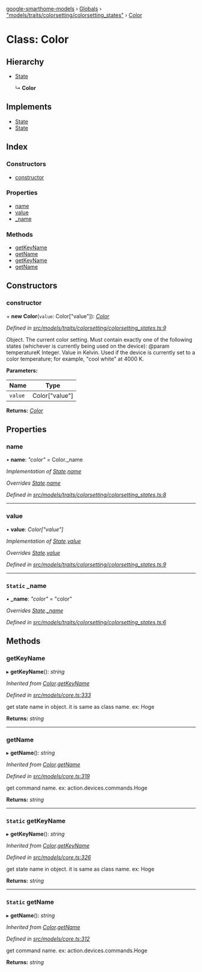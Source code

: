 [google-smarthome-models](../README.md) › [Globals](../globals.md) › ["models/traits/colorsetting/colorsetting_states"](../modules/_models_traits_colorsetting_colorsetting_states_.md) › [Color](_models_traits_colorsetting_colorsetting_states_.color.md)

# Class: Color

## Hierarchy

* [State](_models_core_.state.md)

  ↳ **Color**

## Implements

* [State](../interfaces/_models_interfaces_i_core_.state.md)
* [State](../interfaces/_models_interfaces_i_core_.state.md)

## Index

### Constructors

* [constructor](_models_traits_colorsetting_colorsetting_states_.color.md#constructor)

### Properties

* [name](_models_traits_colorsetting_colorsetting_states_.color.md#name)
* [value](_models_traits_colorsetting_colorsetting_states_.color.md#value)
* [_name](_models_traits_colorsetting_colorsetting_states_.color.md#static-_name)

### Methods

* [getKeyName](_models_traits_colorsetting_colorsetting_states_.color.md#getkeyname)
* [getName](_models_traits_colorsetting_colorsetting_states_.color.md#getname)
* [getKeyName](_models_traits_colorsetting_colorsetting_states_.color.md#static-getkeyname)
* [getName](_models_traits_colorsetting_colorsetting_states_.color.md#static-getname)

## Constructors

###  constructor

\+ **new Color**(`value`: Color["value"]): *[Color](_models_traits_colorsetting_colorsetting_states_.color.md)*

*Defined in [src/models/traits/colorsetting/colorsetting_states.ts:9](https://github.com/galactic1969/google-smarthome-models/blob/633871f/src/models/traits/colorsetting/colorsetting_states.ts#L9)*

Object. The current color setting. Must contain exactly one of the following states (whichever is currently being used on the device): @param temperatureK Integer. Value in Kelvin. Used if the device is currently set to a color temperature; for example, "cool white" at 4000 K.

**Parameters:**

Name | Type |
------ | ------ |
`value` | Color["value"] |

**Returns:** *[Color](_models_traits_colorsetting_colorsetting_states_.color.md)*

## Properties

###  name

• **name**: *"color"* = Color._name

*Implementation of [State](../interfaces/_models_interfaces_i_core_.state.md).[name](../interfaces/_models_interfaces_i_core_.state.md#name)*

*Overrides [State](_models_core_.state.md).[name](_models_core_.state.md#name)*

*Defined in [src/models/traits/colorsetting/colorsetting_states.ts:8](https://github.com/galactic1969/google-smarthome-models/blob/633871f/src/models/traits/colorsetting/colorsetting_states.ts#L8)*

___

###  value

• **value**: *Color["value"]*

*Implementation of [State](../interfaces/_models_interfaces_i_core_.state.md).[value](../interfaces/_models_interfaces_i_core_.state.md#value)*

*Overrides [State](_models_core_.state.md).[value](_models_core_.state.md#value)*

*Defined in [src/models/traits/colorsetting/colorsetting_states.ts:9](https://github.com/galactic1969/google-smarthome-models/blob/633871f/src/models/traits/colorsetting/colorsetting_states.ts#L9)*

___

### `Static` _name

▪ **_name**: *"color"* = "color"

*Overrides [State](_models_core_.state.md).[_name](_models_core_.state.md#static-_name)*

*Defined in [src/models/traits/colorsetting/colorsetting_states.ts:6](https://github.com/galactic1969/google-smarthome-models/blob/633871f/src/models/traits/colorsetting/colorsetting_states.ts#L6)*

## Methods

###  getKeyName

▸ **getKeyName**(): *string*

*Inherited from [Color](_models_traits_colorsetting_colorsetting_states_.color.md).[getKeyName](_models_traits_colorsetting_colorsetting_states_.color.md#static-getkeyname)*

*Defined in [src/models/core.ts:333](https://github.com/galactic1969/google-smarthome-models/blob/633871f/src/models/core.ts#L333)*

get state name in object. it is same as class name. ex: Hoge

**Returns:** *string*

___

###  getName

▸ **getName**(): *string*

*Inherited from [Color](_models_traits_colorsetting_colorsetting_states_.color.md).[getName](_models_traits_colorsetting_colorsetting_states_.color.md#static-getname)*

*Defined in [src/models/core.ts:319](https://github.com/galactic1969/google-smarthome-models/blob/633871f/src/models/core.ts#L319)*

get command name. ex: action.devices.commands.Hoge

**Returns:** *string*

___

### `Static` getKeyName

▸ **getKeyName**(): *string*

*Inherited from [Color](_models_traits_colorsetting_colorsetting_states_.color.md).[getKeyName](_models_traits_colorsetting_colorsetting_states_.color.md#static-getkeyname)*

*Defined in [src/models/core.ts:326](https://github.com/galactic1969/google-smarthome-models/blob/633871f/src/models/core.ts#L326)*

get state name in object. it is same as class name. ex: Hoge

**Returns:** *string*

___

### `Static` getName

▸ **getName**(): *string*

*Inherited from [Color](_models_traits_colorsetting_colorsetting_states_.color.md).[getName](_models_traits_colorsetting_colorsetting_states_.color.md#static-getname)*

*Defined in [src/models/core.ts:312](https://github.com/galactic1969/google-smarthome-models/blob/633871f/src/models/core.ts#L312)*

get command name. ex: action.devices.commands.Hoge

**Returns:** *string*

